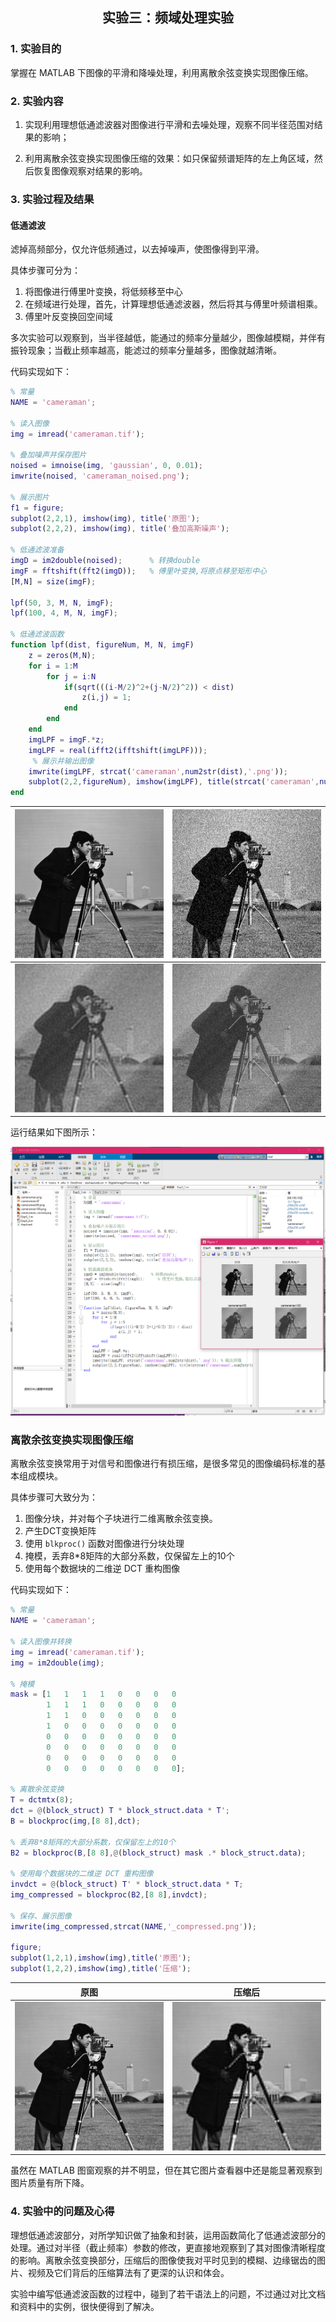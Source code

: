 <h2 align='center'>实验三：频域处理实验</h2>

### 1. 实验目的

掌握在 MATLAB 下图像的平滑和降噪处理，利用离散余弦变换实现图像压缩。

### 2. 实验内容

1. 实现利用理想低通滤波器对图像进行平滑和去噪处理，观察不同半径范围对结果的影响；

2. 利用离散余弦变换实现图像压缩的效果：如只保留频谱矩阵的左上角区域，然后恢复图像观察对结果的影响。

### 3. 实验过程及结果

#### 低通滤波

滤掉高频部分，仅允许低频通过，以去掉噪声，使图像得到平滑。

具体步骤可分为：

1. 将图像进行傅里叶变换，将低频移至中心
2. 在频域进行处理，首先，计算理想低通滤波器，然后将其与傅里叶频谱相乘。
3. 傅里叶反变换回空间域

多次实验可以观察到，当半径越低，能通过的频率分量越少，图像越模糊，并伴有振铃现象；当截止频率越高，能滤过的频率分量越多，图像就越清晰。

代码实现如下：

```matlab
% 常量
NAME = 'cameraman';

% 读入图像
img = imread('cameraman.tif');

% 叠加噪声并保存图片
noised = imnoise(img, 'gaussian', 0, 0.01);
imwrite(noised, 'cameraman_noised.png');

% 展示图片
f1 = figure;
subplot(2,2,1), imshow(img), title('原图');
subplot(2,2,2), imshow(img), title('叠加高斯噪声');

% 低通滤波准备
imgD = im2double(noised);      % 转换double
imgF = fftshift(fft2(imgD));   % 傅里叶变换,将原点移至矩形中心 
[M,N] = size(imgF);

lpf(50, 3, M, N, imgF);
lpf(100, 4, M, N, imgF);

% 低通滤波函数
function lpf(dist, figureNum, M, N, imgF)
    z = zeros(M,N);
    for i = 1:M 
        for j = i:N 
            if(sqrt(((i-M/2)^2+(j-N/2)^2)) < dist) 
                z(i,j) = 1; 
            end 
        end 
    end
    imgLPF = imgF.*z;
    imgLPF = real(ifft2(ifftshift(imgLPF)));
     % 展示并输出图像
    imwrite(imgLPF, strcat('cameraman',num2str(dist),'.png'));
    subplot(2,2,figureNum), imshow(imgLPF), title(strcat('cameraman',num2str(dist)));
end
```

| ![原图](./cameraman.png)                     | ![叠加高斯噪声](./cameraman_noised.png)        |
| -------------------------------------------- | ---------------------------------------------- |
| ![半径为50的低通滤波处理](./cameraman50.png) | ![半径为100的低通滤波处理](./cameraman100.png) |

运行结果如下图所示：

![运行结果](./运行结果1.png)

### 离散余弦变换实现图像压缩

离散余弦变换常用于对信号和图像进行有损压缩，是很多常见的图像编码标准的基本组成模块。

具体步骤可大致分为：

1. 图像分块，并对每个子块进行二维离散余弦变换。
2. 产生DCT变换矩阵
3. 使用 `blkproc()` 函数对图像进行分块处理
4. 掩模，丢弃8*8矩阵的大部分系数，仅保留左上的10个
5. 使用每个数据块的二维逆 DCT 重构图像

代码实现如下：

```matlab
% 常量
NAME = 'cameraman';

% 读入图像并转换
img = imread('cameraman.tif');
img = im2double(img);

% 掩模
mask = [1   1   1   1   0   0   0   0
        1   1   1   0   0   0   0   0
        1   1   0   0   0   0   0   0
        1   0   0   0   0   0   0   0
        0   0   0   0   0   0   0   0
        0   0   0   0   0   0   0   0
        0   0   0   0   0   0   0   0
        0   0   0   0   0   0   0   0];

% 离散余弦变换
T = dctmtx(8);
dct = @(block_struct) T * block_struct.data * T';
B = blockproc(img,[8 8],dct);

% 丢弃8*8矩阵的大部分系数，仅保留左上的10个
B2 = blockproc(B,[8 8],@(block_struct) mask .* block_struct.data);

% 使用每个数据块的二维逆 DCT 重构图像
invdct = @(block_struct) T' * block_struct.data * T;
img_compressed = blockproc(B2,[8 8],invdct);

% 保存、展示图像
imwrite(img_compressed,strcat(NAME,'_compressed.png'));

figure;
subplot(1,2,1),imshow(img),title('原图');
subplot(1,2,2),imshow(img),title('压缩');
```

| 原图                     | 压缩后                                |
| ------------------------ | ------------------------------------- |
| ![原图](./cameraman.png) | ![压缩后](./cameraman_compressed.png) |

虽然在 MATLAB 图窗观察的并不明显，但在其它图片查看器中还是能显著观察到图片质量有所下降。

### 4. 实验中的问题及心得

理想低通滤波部分，对所学知识做了抽象和封装，运用函数简化了低通滤波部分的处理。通过对半径（截止频率）参数的修改，更直接地观察到了其对图像清晰程度的影响。离散余弦变换部分，压缩后的图像使我对平时见到的模糊、边缘锯齿的图片、视频及它们背后的压缩算法有了更深的认识和体会。

实验中编写低通滤波函数的过程中，碰到了若干语法上的问题，不过通过对比文档和资料中的实例，很快便得到了解决。